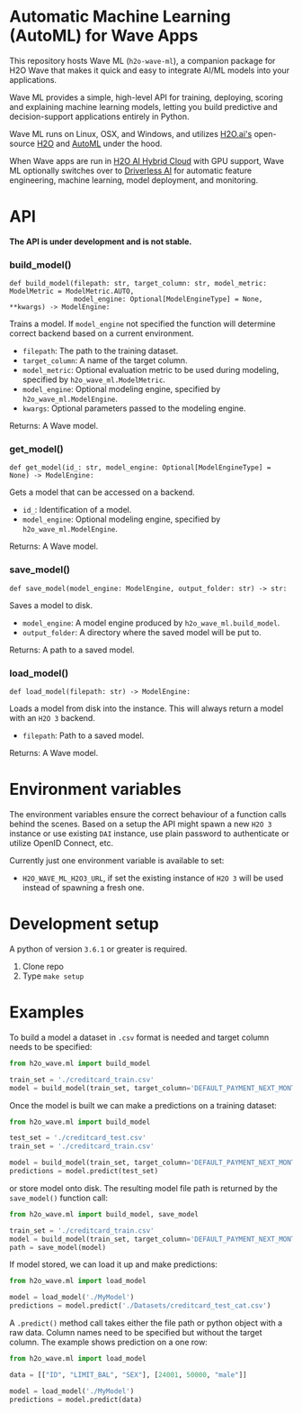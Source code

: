 # Automatic Machine Learning (AutoML) for Wave Apps

This repository hosts Wave ML (`h2o-wave-ml`), a companion package for H2O Wave that makes it quick and easy to integrate AI/ML models into your applications.

Wave ML provides a simple, high-level API for training, deploying, scoring and explaining machine learning models, letting you build predictive and decision-support applications entirely in Python.

Wave ML runs on Linux, OSX, and Windows, and utilizes [H2O.ai's](https://h2o.ai) open-source [H2O](https://github.com/h2oai/h2o-3) and [AutoML](https://docs.h2o.ai/h2o/latest-stable/h2o-docs/automl.html) under the hood.

When Wave apps are run in [H2O AI Hybrid Cloud](https://www.h2o.ai/hybrid-cloud/) with GPU support, Wave ML optionally switches over to [Driverless AI](https://www.h2o.ai/products/h2o-driverless-ai/) for automatic feature engineering, machine learning, model deployment, and monitoring.


# API

**The API is under development and is not stable.**

### build_model()

```python3
def build_model(filepath: str, target_column: str, model_metric: ModelMetric = ModelMetric.AUTO,
                model_engine: Optional[ModelEngineType] = None, **kwargs) -> ModelEngine:
```

Trains a model. If `model_engine` not specified the function will determine correct backend based on a current environment.

- `filepath`: The path to the training dataset.
- `target_column`: A name of the target column.
- `model_metric`: Optional evaluation metric to be used during modeling, specified by `h2o_wave_ml.ModelMetric`.
- `model_engine`: Optional modeling engine, specified by `h2o_wave_ml.ModelEngine`.
- `kwargs`: Optional parameters passed to the modeling engine.

Returns:
    A Wave model.

### get_model()

```python3
def get_model(id_: str, model_engine: Optional[ModelEngineType] = None) -> ModelEngine:
```

Gets a model that can be accessed on a backend.

- `id_`: Identification of a model.
- `model_engine`: Optional modeling engine, specified by `h2o_wave_ml.ModelEngine`.

Returns:
    A Wave model.

### save_model()

```python3
def save_model(model_engine: ModelEngine, output_folder: str) -> str:
```

Saves a model to disk.

- `model_engine`: A model engine produced by `h2o_wave_ml.build_model`.
- `output_folder`: A directory where the saved model will be put to.

Returns:
    A path to a saved model.

### load_model()

```python3
def load_model(filepath: str) -> ModelEngine:
```

Loads a model from disk into the instance. This will always return a model with an `H2O 3` backend.

- `filepath`: Path to a saved model.

Returns:
    A Wave model.

# Environment variables

The environment variables ensure the correct behaviour of a function calls behind the scenes. Based on a setup the API might spawn a new `H2O 3` instance or use existing `DAI` instance, use plain password to authenticate or utilize OpenID Connect, etc.

Currently just one environment variable is available to set:

- `H2O_WAVE_ML_H2O3_URL`, if set the existing instance of `H2O 3` will be used instead of spawning a fresh one.

# Development setup 

A python of version `3.6.1` or greater is required.

1. Clone repo
2. Type `make setup`

# Examples

To build a model a dataset in `.csv` format is needed and target column needs to be specified:

```python
from h2o_wave.ml import build_model

train_set = './creditcard_train.csv'
model = build_model(train_set, target_column='DEFAULT_PAYMENT_NEXT_MONTH')
```

Once the model is built we can make a predictions on a training dataset:

```python
from h2o_wave.ml import build_model

test_set = './creditcard_test.csv'
train_set = './creditcard_train.csv'

model = build_model(train_set, target_column='DEFAULT_PAYMENT_NEXT_MONTH')
predictions = model.predict(test_set)
```

or store model onto disk. The resulting model file path is returned by the `save_model()` function call:

```python
from h2o_wave.ml import build_model, save_model

train_set = './creditcard_train.csv'
model = build_model(train_set, target_column='DEFAULT_PAYMENT_NEXT_MONTH')
path = save_model(model)
```

If model stored, we can load it up and make predictions:

```python
from h2o_wave.ml import load_model

model = load_model('./MyModel')
predictions = model.predict('./Datasets/creditcard_test_cat.csv')
```

A `.predict()` method call takes either the file path or python object with a raw data. Column names need to be specified but without the target column. The example shows prediction on a one row:

```python
from h2o_wave.ml import load_model

data = [["ID", "LIMIT_BAL", "SEX"], [24001, 50000, "male"]]

model = load_model('./MyModel')
predictions = model.predict(data)
```
